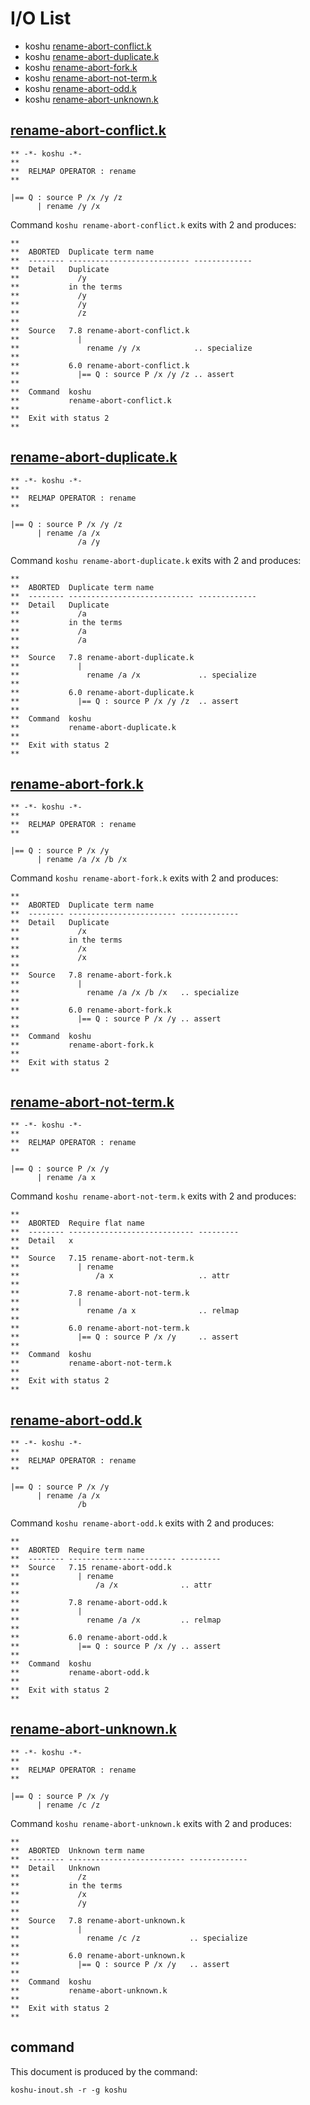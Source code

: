 # I/O List

- koshu [rename-abort-conflict.k](#rename-abort-conflictk)
- koshu [rename-abort-duplicate.k](#rename-abort-duplicatek)
- koshu [rename-abort-fork.k](#rename-abort-forkk)
- koshu [rename-abort-not-term.k](#rename-abort-not-termk)
- koshu [rename-abort-odd.k](#rename-abort-oddk)
- koshu [rename-abort-unknown.k](#rename-abort-unknownk)



## [rename-abort-conflict.k](rename-abort-conflict.k)

```
** -*- koshu -*-
**
**  RELMAP OPERATOR : rename
**

|== Q : source P /x /y /z
      | rename /y /x
```

Command `koshu rename-abort-conflict.k` exits with 2 and produces:

```
**
**  ABORTED  Duplicate term name
**  -------- --------------------------- -------------
**  Detail   Duplicate
**             /y
**           in the terms
**             /y
**             /y
**             /z
**
**  Source   7.8 rename-abort-conflict.k
**             |
**               rename /y /x            .. specialize
**
**           6.0 rename-abort-conflict.k
**             |== Q : source P /x /y /z .. assert
**
**  Command  koshu
**           rename-abort-conflict.k
**
**  Exit with status 2
**
```



## [rename-abort-duplicate.k](rename-abort-duplicate.k)

```
** -*- koshu -*-
**
**  RELMAP OPERATOR : rename
**

|== Q : source P /x /y /z
      | rename /a /x
               /a /y
```

Command `koshu rename-abort-duplicate.k` exits with 2 and produces:

```
**
**  ABORTED  Duplicate term name
**  -------- ---------------------------- -------------
**  Detail   Duplicate
**             /a
**           in the terms
**             /a
**             /a
**
**  Source   7.8 rename-abort-duplicate.k
**             |
**               rename /a /x             .. specialize
**
**           6.0 rename-abort-duplicate.k
**             |== Q : source P /x /y /z  .. assert
**
**  Command  koshu
**           rename-abort-duplicate.k
**
**  Exit with status 2
**
```



## [rename-abort-fork.k](rename-abort-fork.k)

```
** -*- koshu -*-
**
**  RELMAP OPERATOR : rename
**

|== Q : source P /x /y
      | rename /a /x /b /x
```

Command `koshu rename-abort-fork.k` exits with 2 and produces:

```
**
**  ABORTED  Duplicate term name
**  -------- ------------------------ -------------
**  Detail   Duplicate
**             /x
**           in the terms
**             /x
**             /x
**
**  Source   7.8 rename-abort-fork.k
**             |
**               rename /a /x /b /x   .. specialize
**
**           6.0 rename-abort-fork.k
**             |== Q : source P /x /y .. assert
**
**  Command  koshu
**           rename-abort-fork.k
**
**  Exit with status 2
**
```



## [rename-abort-not-term.k](rename-abort-not-term.k)

```
** -*- koshu -*-
**
**  RELMAP OPERATOR : rename
**

|== Q : source P /x /y
      | rename /a x
```

Command `koshu rename-abort-not-term.k` exits with 2 and produces:

```
**
**  ABORTED  Require flat name
**  -------- ---------------------------- ---------
**  Detail   x
**
**  Source   7.15 rename-abort-not-term.k
**             | rename
**                 /a x                   .. attr
**
**           7.8 rename-abort-not-term.k
**             |
**               rename /a x              .. relmap
**
**           6.0 rename-abort-not-term.k
**             |== Q : source P /x /y     .. assert
**
**  Command  koshu
**           rename-abort-not-term.k
**
**  Exit with status 2
**
```



## [rename-abort-odd.k](rename-abort-odd.k)

```
** -*- koshu -*-
**
**  RELMAP OPERATOR : rename
**

|== Q : source P /x /y
      | rename /a /x
               /b
```

Command `koshu rename-abort-odd.k` exits with 2 and produces:

```
**
**  ABORTED  Require term name
**  -------- ------------------------ ---------
**  Source   7.15 rename-abort-odd.k
**             | rename
**                 /a /x              .. attr
**
**           7.8 rename-abort-odd.k
**             |
**               rename /a /x         .. relmap
**
**           6.0 rename-abort-odd.k
**             |== Q : source P /x /y .. assert
**
**  Command  koshu
**           rename-abort-odd.k
**
**  Exit with status 2
**
```



## [rename-abort-unknown.k](rename-abort-unknown.k)

```
** -*- koshu -*-
**
**  RELMAP OPERATOR : rename
**

|== Q : source P /x /y
      | rename /c /z
```

Command `koshu rename-abort-unknown.k` exits with 2 and produces:

```
**
**  ABORTED  Unknown term name
**  -------- -------------------------- -------------
**  Detail   Unknown
**             /z
**           in the terms
**             /x
**             /y
**
**  Source   7.8 rename-abort-unknown.k
**             |
**               rename /c /z           .. specialize
**
**           6.0 rename-abort-unknown.k
**             |== Q : source P /x /y   .. assert
**
**  Command  koshu
**           rename-abort-unknown.k
**
**  Exit with status 2
**
```



## command

This document is produced by the command:

```
koshu-inout.sh -r -g koshu
```
